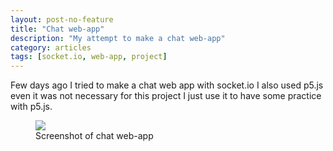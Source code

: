 ```yaml
---
layout: post-no-feature
title: "Chat web-app"
description: "My attempt to make a chat web-app"
category: articles
tags: [socket.io, web-app, project]
---
```

Few days ago I tried to make a chat web app with socket.io I also used p5.js even it was not necessary for this project I just use it to have some practice with p5.js.
<figure>
<img src = '{{site.url}}/images/screen_shot.PNG'>
<figcaption>Screenshot of chat web-app</figcaption>
</figure>